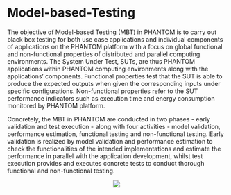 # Model-based-Testing
The objective of Model-based Testing (MBT) in PHANTOM is to carry out black box testing for both use case applications and individual components of applications on the PHANTOM platform with a focus on global functional and non-functional properties of distributed and parallel computing environments. The System Under Test, SUTs, are thus PHANTOM applications within PHANTOM computing environments along with the applications’ components. Functional properties test that the SUT is able to produce the expected outputs when given the corresponding inputs under specific configurations. Non-functional properties refer to the SUT performance indicators such as execution time and energy consumption monitored by PHANTOM platform. 

Concretely, the MBT in PHANTOM are conducted in two phases - early validation and test execution - along with four activities - model validation, performance estimation, functional testing and non-functional testing. Early validation is realized by model validation and performance estimation to check the functionalities of the intended implementations and estimate the performance in parallel with the application development, whilst test execution provides and executes concrete tests to conduct thorough functional and non-functional testing. 

<p align="center"> 
<img src="https://github.com/PHANTOM-Platform/Model-based-Testing/blob/master/images/MBT%20Activities.png">
</p>


